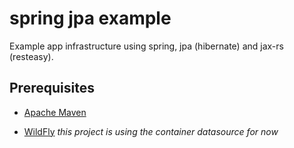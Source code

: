 # spring jpa example

Example app infrastructure using spring, jpa (hibernate) and jax-rs (resteasy).

## Prerequisites

* [Apache Maven](http://maven.apache.org/)

* [WildFly](http://wildfly.org/) *this project is using the container datasource for now*
